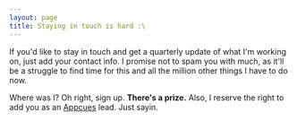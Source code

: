 ```yaml
---
layout: page
title: Staying in touch is hard :\
---
```

If you'd like to stay in touch and get a quarterly update of what I'm working on, just add your contact info. I promise not to spam you with much, as it'll be a struggle to find time for this and all the million other things I have to do now.

Where was I? Oh right, sign up. **There's a prize.** Also, I reserve the right to add you as an [Appcues](http://www.appcues.com) lead. Just sayin.

<div style='width: 400px; margin: 0 auto'>
    <script charset="utf-8" src="//js.hubspot.com/forms/current.js">
    </script>
    <script>
      hbspt.forms.create({
        portalId: '305687',
        formId: 'ece93f1d-565d-4091-b1a8-44101fde21ed'
      });
    </script>
</div>
